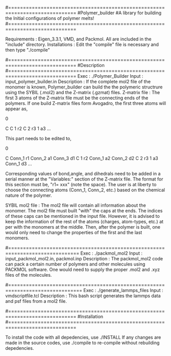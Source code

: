 #=============================================================================
#Polymer_builder
#A library for building the Initial configurations of polymer melts!
#=============================================================================

Requirements 	: 	Eigen_3.3.1, VMD, and Packmol. All are included in the "include" directory. 
Installations	: 	Edit the "compile" file is necessary and then type "./compile"

#=============================================================================
#Description
#=============================================================================
Exec	     	:  ./Polymer_Builder
Input	     	:  input_polymer_builder.in
Description  	:  If the complete mol2 file of the monomer is known, Polymer_builder can build the the polymeric structrure using the SYBIL (.mol2) and the Z-matrix (.gzmat) files. 
Z-matrix file	: The first 3 atoms of the Z-matrix file must be the connecting ends of the polymers. If one build Z-matrix files form Avogadro, the first three atoms will appear as,

0

C
C 1 r2 
C 2 r3 1 a3
...

This part needs to be edited to,

0

C Conn_1 r1 Conn_2 a1 Conn_3 d1
C 1 r2 Conn_1 a2 Conn_2 d2
C 2 r3 1 a3 Conn_1 d3
...

Corresponding values of bond,angle, and dihedrals need to be added in a serial manner at the "Variables:" section of the Z-matrix file. The format for this section must be, "r1= xxx" (note the space). The user is at liberty to choose the connecting atoms (Conn_1, Conn_2, etc.) based on the chemical nature of the polymer. 

SYBIL mol2 file	: The mol2 file will contain all information about the monomer. The mol2 file must built "with" the caps at the ends. The indices of these caps can be mentioned in the input file. However, it is advised to keep the information of the rest of the atoms (charges, atom-types, etc.) at per with the monomers at the middle. Then, after the polymer is built, one would only need to change the properties of the first and the last monomers. 

#==============================================================================
Exec	     	: ./packmol_mol2
Input	     	: input_packmol_mol2.in, packmol.inp
Description	: The packmol_mol2 code can pack a certain number of polymers and other molecules using PACKMOL software. One would need to supply the proper .mol2 and .xyz files of the molecules. 

#===============================================================================
Exec		: ./generate_lammps_files
Input		: vmdscriptfile.tcl
Description     : This bash script generates the lammps data and psf files from a mol2 file. 

#=============================================================================
#Installation
#=============================================================================

To install the code with all depedencies, use ./INSTALL
If any changes are made in the source codes, use ./compile to re-compile without rebuilding depedencies. 

